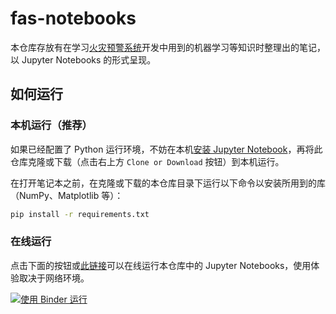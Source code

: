 # fas-notebooks

本仓库存放有在学习[火灾预警系统](https://fas.coding.net)开发中用到的机器学习等知识时整理出的笔记，以 Jupyter Notebooks 的形式呈现。

## 如何运行

### 本机运行（推荐）

如果已经配置了 Python 运行环境，不妨在本机[安装 Jupyter Notebook](https://jupyter.org/install)，再将此仓库克隆或下载（点击右上方 `Clone or Download` 按钮）到本机运行。

在打开笔记本之前，在克隆或下载的本仓库目录下运行以下命令以安装所用到的库（NumPy、Matplotlib 等）：

```bash
pip install -r requirements.txt
```

### 在线运行

点击下面的按钮或[此链接](https://mybinder.org/v2/gh/YangHanlin/fas-notebooks/master)可以在线运行本仓库中的 Jupyter Notebooks，使用体验取决于网络环境。

[![使用 Binder 运行](https://mybinder.org/badge_logo.svg)](https://mybinder.org/v2/gh/YangHanlin/fas-notebooks/master)